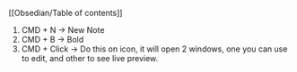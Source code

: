  [[Obsedian/Table of contents]]
1. CMD + N -> New Note
2. CMD + B -> Bold
3. CMD + Click -> Do this on icon, it will open 2 windows, one you can use to edit, and other to see live preview.

